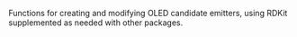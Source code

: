 Functions for creating and modifying OLED candidate emitters, using RDKit supplemented as needed with other packages.

